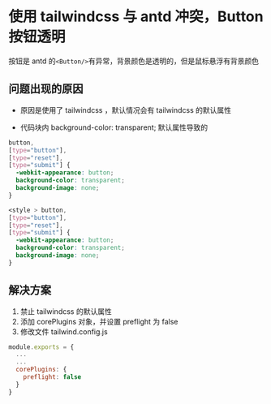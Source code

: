 # 使用 tailwindcss 与 antd 冲突，Button 按钮透明

按钮是 antd 的`<Button/>`有异常，背景颜色是透明的，但是鼠标悬浮有背景颜色

## 问题出现的原因

- 原因是使用了 tailwindcss ，默认情况会有 tailwindcss 的默认属性

- 代码块内 background-color: transparent; 默认属性导致的

```css
button,
[type="button"],
[type="reset"],
[type="submit"] {
  -webkit-appearance: button;
  background-color: transparent;
  background-image: none;
}

<style > button,
[type="button"],
[type="reset"],
[type="submit"] {
  -webkit-appearance: button;
  background-color: transparent;
  background-image: none;
}
```

## 解决方案

1. 禁止 tailwindcss 的默认属性
2. 添加 corePlugins 对象，并设置 preflight 为 false
3. 修改文件 tailwind.config.js

```js
module.exports = {
  ...
  ...
  corePlugins: {
    preflight: false
  }
}
```
